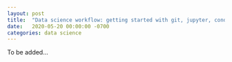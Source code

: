 ```yaml
---
layout: post
title:  "Data science workflow: getting started with git, jupyter, conda, bash, and python"
date:   2020-05-20 00:00:00 -0700
categories: data science
---
```


To be added...
